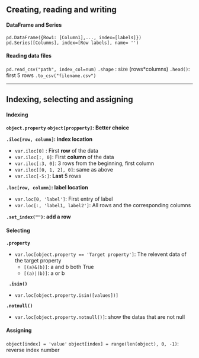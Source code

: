 ## Creating, reading and writing 

#### DataFrame and Series
```pd.DataFrame({Row1: [Column1],..., index=[labels]})```
```pd.Series([Columns], index=[Row labels], name= '')```

#### Reading data files
```pd.read_csv("path", index_col=num)```
```.shape``` : size (rows*columns)
```.head()```: first 5 rows
```.to_csv("filename.csv")```

***
## Indexing, selecting and assigning

#### Indexing
**`object.property`**
**`object[propperty]`: Better choice**


**`.iloc[row, column]`: index location**
- `var.iloc[0]` : First **row** of the data
- `var.iloc[:, 0]`: First **column** of the data
- `var.iloc[:3, 0]`: 3 rows from the beginning, first column
- `var.iloc[[0, 1, 2], 0]`: same as above
- `var.iloc[-5:]`: **Last** 5 rows 

**`.loc[row, column]`: label location**
- `var.loc[0, 'label']`: First entry of label
- `var.loc[:, 'label1, label2']`: All rows and the corresponding columns

**`.set_index("")`: add a row**

####  Selecting
**`.property`**
- `var.loc[object.property == 'Target property']`: The relevent data of the target property
  - `[(a)&(b)]`: a and b both True
  - `[(a)|(b)]`: a or b

**` .isin()`**
- `var.loc[object.property.isin([values])]`

**`.notnull()`**
- `var.loc[object.property.notnull()]`: show the datas that are not null

#### Assigning 
`object[index] = 'value'`
`object[index] = range(len(object), 0, -1)`: reverse index number
